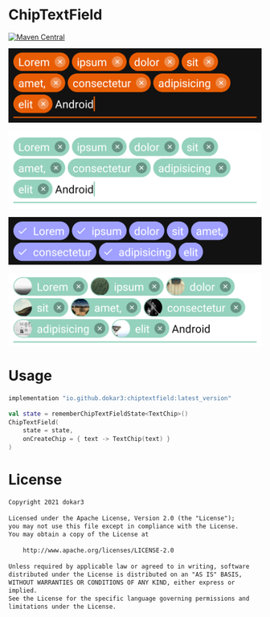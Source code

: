 # ChipTextField

[![Maven Central](https://maven-badges.herokuapp.com/maven-central/io.github.dokar3/chiptextfield/badge.svg)](https://maven-badges.herokuapp.com/maven-central/io.github.dokar3/chiptextfield)

![](/images/screenshot_dark.png)


![](/images/screenshot_light.png)

![](/images/screenshot_checkable.png)

![](/images/screenshot_avatar.png)



# Usage

```groovy
implementation "io.github.dokar3:chiptextfield:latest_version"
```

```kotlin
val state = rememberChipTextFieldState<TextChip>()
ChipTextField(
    state = state,
    onCreateChip = { text -> TextChip(text) }
)
```



# License

```
Copyright 2021 dokar3

Licensed under the Apache License, Version 2.0 (the "License");
you may not use this file except in compliance with the License.
You may obtain a copy of the License at

    http://www.apache.org/licenses/LICENSE-2.0

Unless required by applicable law or agreed to in writing, software
distributed under the License is distributed on an "AS IS" BASIS,
WITHOUT WARRANTIES OR CONDITIONS OF ANY KIND, either express or implied.
See the License for the specific language governing permissions and
limitations under the License.
```